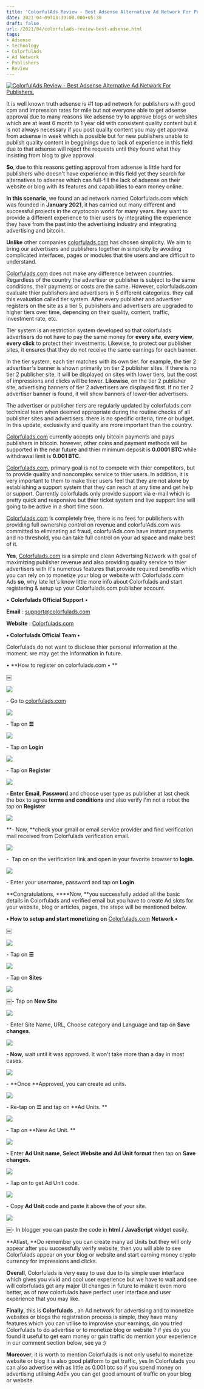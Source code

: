 ```yaml
---
title: 'ColorfulAds Review - Best Adsense Alternative Ad Network For Publishers. '
date: 2021-04-09T13:39:00.000+05:30
draft: false
url: /2021/04/colorfulads-review-best-adsense.html
tags: 
- Adsense
- technology
- ColorfulAds
- Ad Network
- Publishers
- Review
---
```


 [![ColorfulAds Review - Best Adsense Alternative Ad Network For Publishers.](https://lh3.googleusercontent.com/-X8xnulNwiQs/YHFdSQvOOuI/AAAAAAAAED8/dcWEXlBZHHwgVqRqwemTKTXFGHuHeFzEgCLcBGAsYHQ/s1600/1618042166953360-0.png "ColorfulAds Review - Best Adsense Alternative Ad Network For Publishers.")](https://lh3.googleusercontent.com/-X8xnulNwiQs/YHFdSQvOOuI/AAAAAAAAED8/dcWEXlBZHHwgVqRqwemTKTXFGHuHeFzEgCLcBGAsYHQ/s1600/1618042166953360-0.png) 

  

It is well known truth adsense is #1 top ad network for publishers with good cpm and impression rates for mile but not everyone able to get adsense approval due to many reasons like adsense try to approve blogs or websites which are at least 6 month to 1 year old with consistent quality content but it is not always necessary if you post quality content you may get approval from adsense in week which is possible but for new publishers unable to publish quality content in begginings due to lack of experience in this field due to that adsense will reject the requests until they found what they insisting from blog to give approval.

  

**So**, due to this reasons getting approval from adsense is little hard for publishers who doesn't have experience in this field yet they search for alternatives to adsense which can full-fill the lack of adsense on their website or blog with its features and capabilities to earn money online.   

  

**In this scenario**, we found an ad network named Colorfulads.com which was founded in **January 2021**, it has carried out many different and successful projects in the cryptocoin world for many years. they want to provide a different experience to thier users by integrating the experience they have from the past into the advertising industry and integrating advertising and bitcoin.

  

**Unlike** other companies [colorfulads.com](http://colorfulads.com) has chosen simplicity. We aim to bring our advertisers and publishers together in simplicity by avoiding complicated interfaces, pages or modules that tire users and are difficult to understand.  

  

[Colorfulads.com](http://www.Colorfulads.com)[](http://colorfulads.com/) does not make any difference between countries. Regardless of the country the advertiser or publisher is subject to the same conditions, their payments or costs are the same. However, colorfulads.com evaluate thier publishers and advertisers in 5 different categories. they call this evaluation called tier system. After every publisher and advertiser registers on the site as a tier 5, publishers and advertisers are upgraded to higher tiers over time, depending on their quality, content, traffic, investment rate, etc.  

  

Tier system is an restriction system developed so that colorfulads advertisers do not have to pay the same money for **every site**, **every view**, **every click** to protect their investments. Likewise, to protect our publisher sites, it ensures that they do not receive the same earnings for each banner.

  

In the tier system, each tier matches with its own tier. for example, the tier 2 advertiser's banner is shown primarily on tier 2 publisher sites. If there is no tier 2 publisher site, it will be displayed on sites with lower tiers, but the cost of impressions and clicks will be lower. **Likewise**, on the tier 2 publisher site, advertising banners of tier 2 advertisers are displayed first. If no tier 2 advertiser banner is found, it will show banners of lower-tier advertisers.  

  

The advertiser or publisher tiers are regularly updated by colorfulads.com technical team when deemed appropriate during the routine checks of all publisher sites and advertisers. there is no specific criteria, time or budget. In this update, exclusivity and quality are more important than the country.  

  

[Colorfulads.com](http://www.Colorfulads.com)[](http://colorofulads.com/) currently accepts only bitcoin payments and pays publishers in bitcoin. however, other coins and payment methods will be supported in the near future and thier minimum deposit is **0.0001 BTC** while withdrawal limit is **0.001 BTC**.

  

[Colorfulads.com](http://colorfulads.com/), primary goal is not to compete with thier competitors, but to provide quality and noncomplex service to thier users. In addition, it is very important to them to make thier users feel that they are not alone by establishing a support system that they can reach at any time and get help or support. Currently colorfulads only provide support via e-mail which is pretty quick and responsive but thier ticket system and live support line will going to be active in a short time soon.   

  

[Colorfulads.com](http://www.colorfulads.com) is completely free, there is no fees for publishers with providing full ownership control on revenue and colorfulAds.com was committed to eliminating ad fraud, colorfulAds.com have instant payments and no threshold, you can take full control on your ad space and make best of it.   

  

**Yes**, [Colorfulads.com](http://Colorfulads.com) is a simple and clean Advertsing Network with goal of maximizing publisher revenue and also providing quality service to thier advertisers with it's numerous features that provide required benefits which you can rely on to monetize your blog or website with Colorfulads.com Ads **so**, why late let's know little more info about Colorfulads and start registering & setup up your Colorfulads.com publisher account.   

  

• **Colorfulads Official Support** •

  

**Email** : [support@colorfulads.com](mailto:support@colorfulads.com)

  

**Website** : [Colorfulads.com](http://Colorfulads.com)

  

**• Colorfulads Official Team •**

Colorfulads do not want to disclose thier personal information at the moment. we may get the information in future. 

  

• **How to register on colorfulads.com • **

**￼**

 **[![](https://lh3.googleusercontent.com/-baez4Rfzy3g/YHFdN3UuqGI/AAAAAAAAED4/2kLRsYs0boMqmxQTvUMHR7bYtm9uUHOTACLcBGAsYHQ/s1600/1618042150444967-1.png)](https://lh3.googleusercontent.com/-baez4Rfzy3g/YHFdN3UuqGI/AAAAAAAAED4/2kLRsYs0boMqmxQTvUMHR7bYtm9uUHOTACLcBGAsYHQ/s1600/1618042150444967-1.png)** 

\- Go to [colorfulads.com](http://www.colorfulads.com)

  

 [![](https://lh3.googleusercontent.com/-Mxl22AjX25U/YHFdJzZZmtI/AAAAAAAAEDw/dRVr-UTrSEgMRAzWDsYxDA6WC-4BQtCRgCLcBGAsYHQ/s1600/1618042126176761-2.png)](https://lh3.googleusercontent.com/-Mxl22AjX25U/YHFdJzZZmtI/AAAAAAAAEDw/dRVr-UTrSEgMRAzWDsYxDA6WC-4BQtCRgCLcBGAsYHQ/s1600/1618042126176761-2.png) 

  

\- Tap on **☰**

 **[![](https://lh3.googleusercontent.com/-PWEA3C5NZXA/YHFdDmwiNzI/AAAAAAAAEDs/zgpXFNKZezAgpUXpUyXWURa7ZzlS6z_kQCLcBGAsYHQ/s1600/1618042088870632-3.png)](https://lh3.googleusercontent.com/-PWEA3C5NZXA/YHFdDmwiNzI/AAAAAAAAEDs/zgpXFNKZezAgpUXpUyXWURa7ZzlS6z_kQCLcBGAsYHQ/s1600/1618042088870632-3.png)** 

\- Tap on **Login**

 **[![](https://lh3.googleusercontent.com/-95DFBRreHak/YHFc6WNejLI/AAAAAAAAEDo/2L8THyRQrY4n9VtpvYMyYqzvoh5YT50BQCLcBGAsYHQ/s1600/1618042025599438-4.png)](https://lh3.googleusercontent.com/-95DFBRreHak/YHFc6WNejLI/AAAAAAAAEDo/2L8THyRQrY4n9VtpvYMyYqzvoh5YT50BQCLcBGAsYHQ/s1600/1618042025599438-4.png)** 

\- Tap on **Register**

 **[![](https://lh3.googleusercontent.com/-972CEywgq84/YHFcqjJOBPI/AAAAAAAAEDc/ymaMWHhTmDEBI5ACe3hrhkhInEB_N98dACLcBGAsYHQ/s1600/1618041969438314-5.png)](https://lh3.googleusercontent.com/-972CEywgq84/YHFcqjJOBPI/AAAAAAAAEDc/ymaMWHhTmDEBI5ACe3hrhkhInEB_N98dACLcBGAsYHQ/s1600/1618041969438314-5.png)** 

**\- Enter** **Email**, **Password** and choose user type as publisher at last check the box to agree **terms and conditions** and also verify I'm not a robot the tap on **Register**

 **[![](https://lh3.googleusercontent.com/-NMmtepX4oF4/YHFccnO78yI/AAAAAAAAEDQ/F7UfNTKUrpAiFKNVzo_pB-o-ykoVCKjjwCLcBGAsYHQ/s1600/1618041955924765-6.png)](https://lh3.googleusercontent.com/-NMmtepX4oF4/YHFccnO78yI/AAAAAAAAEDQ/F7UfNTKUrpAiFKNVzo_pB-o-ykoVCKjjwCLcBGAsYHQ/s1600/1618041955924765-6.png)** 

**\- Now, **check your gmail or email service provider and find verification mail received from Colorfulads verification email. 

 [![](https://lh3.googleusercontent.com/-J8CHeLyjQvM/YHFcZK4CUrI/AAAAAAAAEDI/CdiBk61jRSo0PIrGwVYZjysD4QuBu9_3wCLcBGAsYHQ/s1600/1618041925485151-7.png)](https://lh3.googleusercontent.com/-J8CHeLyjQvM/YHFcZK4CUrI/AAAAAAAAEDI/CdiBk61jRSo0PIrGwVYZjysD4QuBu9_3wCLcBGAsYHQ/s1600/1618041925485151-7.png) 

  

\-  Tap on on the verification link and open in your favorite browser to **login**. 

 [![](https://lh3.googleusercontent.com/-FEU_ugVnEhs/YHFcRmuSYbI/AAAAAAAAEC8/zuvPdT5O81gspKNOZW8LwDrBR5GFbaJXACLcBGAsYHQ/s1600/1618041903613640-8.png)](https://lh3.googleusercontent.com/-FEU_ugVnEhs/YHFcRmuSYbI/AAAAAAAAEC8/zuvPdT5O81gspKNOZW8LwDrBR5GFbaJXACLcBGAsYHQ/s1600/1618041903613640-8.png) 

  

\- Enter your username, password and tap on **Login**. 

**Congratulations, ****Now, **you successfully added all the basic details in Colorfulads and verified email but you have to create Ad slots for your website, blog or articles, pages, the steps will be mentioned below. 

  

**• How to setup and start monetizing on** [Colorfulads.com](http://Colorfulads.com) **Network •**  

**￼**

 **[![](https://lh3.googleusercontent.com/-IcFtiTaQuoY/YHFcMMaRw3I/AAAAAAAAECw/ZQ_o24RXlhMjnrQql3vnXa2u4bn5vvzXQCLcBGAsYHQ/s1600/1618041895170247-9.png)](https://lh3.googleusercontent.com/-IcFtiTaQuoY/YHFcMMaRw3I/AAAAAAAAECw/ZQ_o24RXlhMjnrQql3vnXa2u4bn5vvzXQCLcBGAsYHQ/s1600/1618041895170247-9.png)** 

**\-** Tap on **☰**

 **[![](https://lh3.googleusercontent.com/-1TJkADwdXqY/YHFcJw3MnwI/AAAAAAAAECs/ixuMgL8CfIg6TKMpAs_GrEeVNTlwj3G7ACLcBGAsYHQ/s1600/1618041883079998-10.png)](https://lh3.googleusercontent.com/-1TJkADwdXqY/YHFcJw3MnwI/AAAAAAAAECs/ixuMgL8CfIg6TKMpAs_GrEeVNTlwj3G7ACLcBGAsYHQ/s1600/1618041883079998-10.png)** 

**\-** Tap on **Sites**

 **[![](https://lh3.googleusercontent.com/-FX2c1IIDs10/YHFcG0J_x6I/AAAAAAAAECo/zd_fqylh_zQjAn8xL81dMqn9Ya9kloeOQCLcBGAsYHQ/s1600/1618041864728744-11.png)](https://lh3.googleusercontent.com/-FX2c1IIDs10/YHFcG0J_x6I/AAAAAAAAECo/zd_fqylh_zQjAn8xL81dMqn9Ya9kloeOQCLcBGAsYHQ/s1600/1618041864728744-11.png)** 

**￼-** Tap on **New Site**

 **[![](https://lh3.googleusercontent.com/-hNuYMMKMGqI/YHFcCZfQvkI/AAAAAAAAECg/qz4TXgtg2fsrzwC7YPFbrIyL2J-P3rtywCLcBGAsYHQ/s1600/1618041856614674-12.png)](https://lh3.googleusercontent.com/-hNuYMMKMGqI/YHFcCZfQvkI/AAAAAAAAECg/qz4TXgtg2fsrzwC7YPFbrIyL2J-P3rtywCLcBGAsYHQ/s1600/1618041856614674-12.png)** 

  

\- Enter Site Name, URL, Choose category and Language and tap on **Save changes**. 

 [![](https://lh3.googleusercontent.com/-WSFw__Wnwbo/YHFcAVkMYqI/AAAAAAAAECY/pwgld4AGIM8kAnUYmf_jqmYjyqR6RnyxgCLcBGAsYHQ/s1600/1618041848178498-13.png)](https://lh3.googleusercontent.com/-WSFw__Wnwbo/YHFcAVkMYqI/AAAAAAAAECY/pwgld4AGIM8kAnUYmf_jqmYjyqR6RnyxgCLcBGAsYHQ/s1600/1618041848178498-13.png) 

  

**\- Now,** wait until it was approved. It won't take more than a day in most cases. 

 [![](https://lh3.googleusercontent.com/-YbDsvKuuX5U/YHFb-CiO5cI/AAAAAAAAECQ/A6RGnS34sAI0FxFsfPcWjV4Z36xxzbEAgCLcBGAsYHQ/s1600/1618041841748835-14.png)](https://lh3.googleusercontent.com/-YbDsvKuuX5U/YHFb-CiO5cI/AAAAAAAAECQ/A6RGnS34sAI0FxFsfPcWjV4Z36xxzbEAgCLcBGAsYHQ/s1600/1618041841748835-14.png) 

  

\- **Once **Approved, you can create ad units. 

  

 [![](https://lh3.googleusercontent.com/-XNcDqffWIxo/YHFb8k8Yw5I/AAAAAAAAECM/IIX1Cji-rJ4K6MA9is91ubwrwVnf3BFFwCLcBGAsYHQ/s1600/1618041826602081-15.png)](https://lh3.googleusercontent.com/-XNcDqffWIxo/YHFb8k8Yw5I/AAAAAAAAECM/IIX1Cji-rJ4K6MA9is91ubwrwVnf3BFFwCLcBGAsYHQ/s1600/1618041826602081-15.png) 

  

  

  

\- Re-tap on **☰** and tap on **Ad Units. **

 **[![](https://lh3.googleusercontent.com/-q-HTKf0_LSw/YHFb4za2jgI/AAAAAAAAECI/3lCZd2uqCos51m4VGv0us7agyumRZRvAgCLcBGAsYHQ/s1600/1618041814852098-16.png)](https://lh3.googleusercontent.com/-q-HTKf0_LSw/YHFb4za2jgI/AAAAAAAAECI/3lCZd2uqCos51m4VGv0us7agyumRZRvAgCLcBGAsYHQ/s1600/1618041814852098-16.png)** 

  

\- Tap on **New Ad Unit. **

 **[![](https://lh3.googleusercontent.com/-q_XuMyJUG2k/YHFb1x2T8eI/AAAAAAAAECE/7ara5iWmRHouGtCbmJcwUmFXdRkeyd__ACLcBGAsYHQ/s1600/1618041802574517-17.png)](https://lh3.googleusercontent.com/-q_XuMyJUG2k/YHFb1x2T8eI/AAAAAAAAECE/7ara5iWmRHouGtCbmJcwUmFXdRkeyd__ACLcBGAsYHQ/s1600/1618041802574517-17.png)** 

**\-** Enter **Ad Unit name**, **Select Website and Ad Unit format** then tap on **Save changes.** 

  

 [![](https://lh3.googleusercontent.com/-cH8t0EXdAuI/YHFby79tlyI/AAAAAAAAECA/FT60SVXySl0_wzB0xoxJX9RwBrUHtHOTQCLcBGAsYHQ/s1600/1618041795517661-18.png)](https://lh3.googleusercontent.com/-cH8t0EXdAuI/YHFby79tlyI/AAAAAAAAECA/FT60SVXySl0_wzB0xoxJX9RwBrUHtHOTQCLcBGAsYHQ/s1600/1618041795517661-18.png) 

  

\- Tap on to get Ad Unit code. 

  

 [![](https://lh3.googleusercontent.com/-C95ZQDZk6u0/YHFbxOBVK2I/AAAAAAAAEB8/53UI_6qjvQwD8zQYvHXvCCL4argR_pXFgCLcBGAsYHQ/s1600/1618041786844133-19.png)](https://lh3.googleusercontent.com/-C95ZQDZk6u0/YHFbxOBVK2I/AAAAAAAAEB8/53UI_6qjvQwD8zQYvHXvCCL4argR_pXFgCLcBGAsYHQ/s1600/1618041786844133-19.png) 

  

\- Copy **Ad Unit** code and paste it above the of your site. 

  

 [![](https://lh3.googleusercontent.com/-H2F44pmyMdo/YHFbuwamqnI/AAAAAAAAEB4/QvwZ4g9I--8pMyfTXCgjgf40BLO41BUkwCLcBGAsYHQ/s1600/1618041778795268-20.png)](https://lh3.googleusercontent.com/-H2F44pmyMdo/YHFbuwamqnI/AAAAAAAAEB4/QvwZ4g9I--8pMyfTXCgjgf40BLO41BUkwCLcBGAsYHQ/s1600/1618041778795268-20.png) 

  

￼- In blogger you can paste the code in **html / JavaScript** widget easily. 

**Atlast, **Do remember you can create many ad Units but they will only appear after you successfully verify website, then you will able to see Colorfulads appear on your blog or website and start earning money crypto currency for impressions and clicks.   

**Overall**, Colorfulads is very easy to use due to its simple user interface which gives you vivid and cool user experience but we have to wait and see will colorfulads get any major UI changes in future to make it even more better, as of now colorfulads have perfect user interface and user experience that you may like. 

**Finally**, this is **Colorfulads** , an Ad network for advertising and to monetize websites or blogs the registration process is simple, they have many features which you can utilise to improvise your earnings, do you tried Colorfulads to do advertise or to monetize blog or website ? if yes do you found it useful to get earn money or gain traffic do mention your experience in our comment section below, see ya :) 

**Moreover**, it is worth to mention Colorfulads is not only useful to monetize website or blog it is also good platform to get traffic, yes In Colorfulads you can also advertise with as little as 0.001 btc so if you spend money on advertising utilising AdEx you can get good amount of traffic on your blog or website.